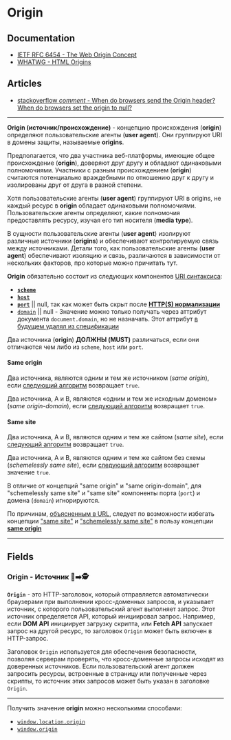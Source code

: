 # Origin

## Documentation

- [IETF RFC 6454 - The Web Origin Concept](https://datatracker.ietf.org/doc/html/rfc6454)
- [WHATWG - HTML Origins](https://html.spec.whatwg.org/multipage/browsers.html#origin)

## Articles

- [stackoverflow *comment* - When do browsers send the Origin header? When do browsers set the origin to null?](https://stackoverflow.com/a/42242802)

___

**Origin (источник/происхождение)** - концепцию происхождения (**origin**) определяют пользовательские агенты (**user agent**). Они группируют URI в домены защиты, называемые **origins**.

Предполагается, что два участника веб-платформы, имеющие общее происхождение  (**origin**), доверяют друг другу и обладают одинаковыми полномочиями. Участники с разным происхождением (**origin**) считаются потенциально враждебными по отношению друг к другу и изолированы друг от друга в разной степени.

Хотя пользовательские агенты (**user agent**) группируют URI в origins, не каждый ресурс в **origin** обладает одинаковыми полномочиями. Пользовательские агенты определяют, какие полномочия предоставлять ресурсу, изучая его тип носителя (**media type**).

В сущности пользовательские агенты (**user agent**) изолируют различные источники (**origins**) и обеспечивают контролируемую связь между источниками. Детали того, как пользовательские агенты (**user agent**) обеспечивают изоляцию и связь, различаются в зависимости от нескольких факторов, про которые можно причитать тут.

**Origin** обязательно состоит из следующих компонентов [URI синтаксиса](https://www.rfc-editor.org/rfc/rfc3986#section-3):

- [**`scheme`**](https://www.rfc-editor.org/rfc/rfc3986#section-3.1)
- [**`host`**](https://www.rfc-editor.org/rfc/rfc3986#section-3.2.2)
- [**`port`**](https://www.rfc-editor.org/rfc/rfc3986#section-3.2.3) || null, так как может быть скрыт после **[HTTP(S) нормализации](https://www.rfc-editor.org/rfc/rfc9110#section-4.2.3)**
- [`domain`](https://html.spec.whatwg.org/multipage/browsers.html#concept-origin-domain) || null - Значение можно только получать через аттрибут документа `document.domain`, но не назначать. Этот аттрибут [в будущем удалял из спецификации](https://html.spec.whatwg.org/multipage/browsers.html#dom-document-domain)

Два источника (**origin**) **ДОЛЖНЫ (MUST)** различаться, если они отличаются чем либо из `scheme`, `host` или `port`.

<!-- TODO: Разобраться и написать про opaque origin. https://stackoverflow.com/a/42242802 -->

#### Same origin

Два источника, являются одним и тем же источником (*same origin*), если [следующий алгоритм](https://html.spec.whatwg.org/multipage/browsers.html#same-origin) возвращает `true`.

Два источника, A и B, являются «одним и тем же исходным доменом» (*same origin-domain*), если [следующий алгоритм](https://html.spec.whatwg.org/multipage/browsers.html#same-origin-domain) возвращает `true`.

#### Same site

Два источника, A и B, являются одним и тем же сайтом (*same site*), если [следующий алгоритм](https://html.spec.whatwg.org/multipage/browsers.html#same-site) возвращает `true`.

Два источника, A и B, являются одним и тем же сайтом без схемы (*schemelessly same site*), если [следующий алгоритм](https://html.spec.whatwg.org/multipage/browsers.html#schemelessly-same-site) возвращает значение `true`.

В отличие от концепций "same origin" и "same origin-domain", для "schemelessly same site" и "same site" компоненты порта (`port`) и домена (`domain`) игнорируются.

По причинам, [объясненным в URL](https://url.spec.whatwg.org/#warning-avoid-psl), следует по возможности избегать концепции ["same site"](https://html.spec.whatwg.org/multipage/browsers.html#same-site) и ["schemelessly same site"](https://html.spec.whatwg.org/multipage/browsers.html#schemelessly-same-site) в пользу концепции [**same origin**](https://html.spec.whatwg.org/multipage/browsers.html#same-origin)

___

## Fields

### Origin - Источник 🎩➡️🕵️

**`Origin`** - это HTTP-заголовок, который отправляется автоматически браузерами при выполнении кросс-доменных запросов, и указывает источник, с которого пользовательский агент выполняет запрос. Этот источник определяется API, который инициировал запрос. Например, если **DOM API** инициирует загрузку скрипта, или **Fetch API** запускает запрос на другой ресурс, то заголовок `Origin` может быть включен в HTTP-запрос.

Заголовок `Origin` используется для обеспечения безопасности, позволяя серверам проверять, что кросс-доменные запросы исходят из доверенных источников. Если пользовательский агент должен запросить ресурсы, встроенные в страницу или полученные через скрипты, то источник этих запросов может быть указан в заголовке `Origin`.

___

Получить значение **origin** можно несколькими способами:

- [`window.location.origin`](https://html.spec.whatwg.org/multipage/nav-history-apis.html#dom-location-origin)
- [`window.origin`](https://html.spec.whatwg.org/multipage/webappapis.html#dom-origin-dev)
